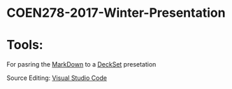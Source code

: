 # COEN278-2017-Winter-Presentation

# Tools:

For pasring the [MarkDown](https://daringfireball.net/projects/markdown/) to a [DeckSet](https://www.decksetapp.com/) presetation 

Source Editing: [Visual Studio Code](https://code.visualstudio.com/)
